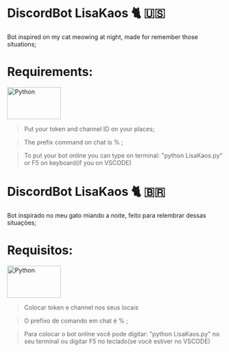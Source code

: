 # DiscordBot LisaKaos 🐈  🇺🇸
Bot inspired on my cat meowing at night, made for remember those situations;

# Requirements:
  [<img title="Python" alt="Python" height="75px" width="125px" src="https://cdn.gabrieleromanato.com/5c37214980b3/uploads/python-alt.png" />](https://www.python.org/downloads/)

> Put your token and channel ID on your places;

> The prefix command on chat is % ;

> To put your bot online you can type on terminal: "python LisaKaos.py" or F5 on keyboard(if you on VSCODE)


# DiscordBot LisaKaos 🐈  🇧🇷
Bot inspirado no meu gato miando a noite, feito para relembrar dessas situações;

# Requisitos: 
  [<img title="Python" alt="Python" height="75px" width="125px" src="https://cdn.gabrieleromanato.com/5c37214980b3/uploads/python-alt.png" />](https://www.python.org/downloads/)


> Colocar token e channel nos seus locais

> O prefixo de comando em chat é % ;

> Para colocar o bot online você pode digitar: "python LisaKaos.py" no seu terminal ou digitar F5 no teclado(se você estiver no VSCODE)
